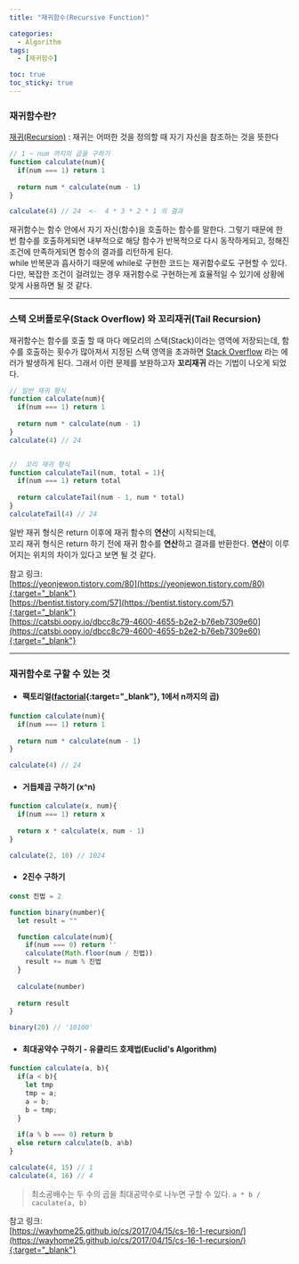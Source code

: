 ```yaml
---
title: "재귀함수(Recursive Function)"

categories:
  - Algorithm
tags:
  - [재귀함수]

toc: true
toc_sticky: true
---
```


### 재귀함수란?
<a href="https://ko.wikipedia.org/wiki/%EC%9E%AC%EA%B7%80" target="_blank">재귀(Recursion)</a> : 재귀는 어떠한 것을 정의할 때 자기 자신을 참조하는 것을 뜻한다  

```javascript
// 1 ~ num 까지의 곱을 구하기
function calculate(num){
  if(num === 1) return 1
  
  return num * calculate(num - 1)
}

calculate(4) // 24  <-  4 * 3 * 2 * 1 의 결과
```

재귀함수는 함수 안에서 자기 자신(함수)을 호출하는 함수를 말한다. 그렇기 때문에 한번 함수를 호출하게되면 내부적으로 해당 함수가 반복적으로 다시 동작하게되고, 정해진 조건에 만족하게되면 함수의 결과를 리턴하게 된다.  
while 반복문과 흡사하기 때문에 while로 구현한 코드는 재귀함수로도 구현할 수 있다.  
다만, 복잡한 조건이 걸려있는 경우 재귀함수로 구현하는게 효율적일 수 있기에 상황에 맞게 사용하면 될 것 같다.  

---

### 스택 오버플로우(Stack Overflow) 와 꼬리재귀(Tail Recursion)
재귀함수는 함수를 호출 할 때 마다 메모리의 스택(Stack)이라는 영역에 저장되는데, 함수를 호출하는 횟수가 많아져서 지정된 스택 영역을 초과하면 [Stack Overflow](https://ko.wikipedia.org/wiki/%EC%8A%A4%ED%83%9D_%EC%98%A4%EB%B2%84%ED%94%8C%EB%A1%9C) 라는 에러가 발생하게 된다. 그래서 이런 문제를 보완하고자 **꼬리재귀** 라는 기법이 나오게 되었다.

```javascript
// 일반 재귀 형식
function calculate(num){
  if(num === 1) return 1
  
  return num * calculate(num - 1)
}
calculate(4) // 24


//  꼬리 재귀 형식
function calculateTail(num, total = 1){
  if(num === 1) return total
  
  return calculateTail(num - 1, num * total)
}
calculateTail(4) // 24
```

일반 재귀 형식은 return 이후에 재귀 함수의 **연산**이 시작되는데,  
꼬리 재귀 형식은 return 하기 전에 재귀 함수를 **연산**하고 결과를 반환한다.
**연산**이 이루어지는 위치의 차이가 있다고 보면 될 것 같다.

참고 링크:  
[https://yeonjewon.tistory.com/80](https://yeonjewon.tistory.com/80){:target="_blank"}  
[https://bentist.tistory.com/57](https://bentist.tistory.com/57){:target="_blank"}  
[https://catsbi.oopy.io/dbcc8c79-4600-4655-b2e2-b76eb7309e60](https://catsbi.oopy.io/dbcc8c79-4600-4655-b2e2-b76eb7309e60){:target="_blank"}


---

### 재귀함수로 구할 수 있는 것

* #### 팩토리얼([factorial](https://ko.wikipedia.org/wiki/%EA%B3%84%EC%8A%B9){:target="_blank"}, 1에서 n까지의 곱)

```javascript
function calculate(num){
  if(num === 1) return 1
  
  return num * calculate(num - 1)
}

calculate(4) // 24
```

* #### 거듭제곱 구하기 (x^n)

```javascript
function calculate(x, num){
  if(num === 1) return x
  
  return x * calculate(x, num - 1)
}

calculate(2, 10) // 1024
```


* #### 2진수 구하기

```javascript
const 진법 = 2

function binary(number){
  let result = ""

  function calculate(num){
    if(num === 0) return ''
    calculate(Math.floor(num / 진법))
    result += num % 진법
  }
  
  calculate(number)
  
  return result
}

binary(20) // '10100'
```

* #### 최대공약수 구하기 - 유클리드 호제법(Euclid's Algorithm)

```javascript
function calculate(a, b){
  if(a < b){
    let tmp
    tmp = a;
    a = b;
    b = tmp;
  }
  
  if(a % b === 0) return b
  else return calculate(b, a%b)  
}

calculate(4, 15) // 1
calculate(4, 16) // 4
```
> 최소공배수는 두 수의 곱을 최대공약수로 나누면 구할 수 있다. ```a * b / caculate(a, b)```

참고 링크:  
[https://wayhome25.github.io/cs/2017/04/15/cs-16-1-recursion/](https://wayhome25.github.io/cs/2017/04/15/cs-16-1-recursion/){:target="_blank"}

